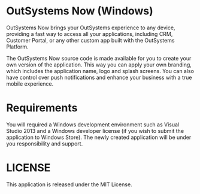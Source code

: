 # OutSystems Now (Windows)
OutSystems Now brings your OutSystems experience to any device, providing a fast way to access all your applications, including CRM, Customer Portal, or any other custom app built with the OutSystems Platform.

The OutSystems Now source code is made available for you to create your own version of the application. This way you can apply your own branding, which includes the application name, logo and splash screens. You can also have control over push notifications and enhance your business with a true mobile experience.

# Requirements
You will required a Windows development environment such as Visual Studio 2013 and a Windows developer license (if you wish to submit the application to Windows Store). The newly created application will be under you responsibility and support.

# LICENSE
This application is released under the MIT License.